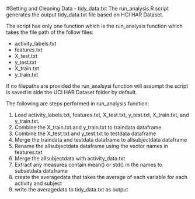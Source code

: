 #Getting and Cleaning Data - tidy_data.txt
The run_analysis.R script generates the output tidy_data.txt file based on HCI HAR Dataset.

The script has only one function which is the run_analysis function which takes the file path of the follow files:
- activity_labels.txt
- features.txt
- X_test.txt
- y_test.txt
- X_train.txt
- y_train.txt

If no filepaths are provided the run_analsysi function will assumpt the script is saved in side the UCI HAR Dataset folder by default.

The following are steps performed in run_analysis function:
1. Load activity_labels.txt, features.txt, X_test.txt, y_test.txt, X_train.txt, and y_train.txt.
2. Combine the X_train.txt and y_train.txt to traindata dataframe
3. Combine the X_test.txt and y_test.txt to testdata dataframe
4. Merge the traindata and testdata dataframe to allsubjectdata dataframe
5. Rename the allsubjectdata dataframe using the vector names in features.txt
6. Merge the allsubjectdata with activity_data.txt
7. Extract any measures contain mean() or std() in the names to subsetdata dataframe
8. create the averagedata that takes the average of each variable for each activity and subject
9. write the averagedata to tidy_data.txt as output





